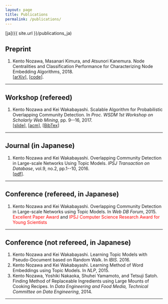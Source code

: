 ```yaml
---
layout: page
title: Publications
permalink: /publications/
---
```


[ja]({{ site.url }}/publications_ja)

## Preprint

1. Kento Nozawa, Masanari Kimura, and Atsunori Kanemura. Node Centralities and Classification Performance for Characterizing Node Embedding Algorithms, 2018. <br /> [[arXiv](https://arxiv.org/abs/1802.06368)], [[code](https://github.com/nzw0301/iclrw2018)].

---

## Workshop (refereed)

1. Kento Nozawa and Kei Wakabayashi. Scalable Algorithm for Probabilistic Overlapping Community Detection. In *Proc. WSDM 1st Workshop on Scholarly Web Mining*, pp. 9--16, 2017. <br /> [[slide](https://ornlcda.github.io/SWM2017/slides/swm_2017-paper_5.pdf)], [[acm](http://dl.acm.org/citation.cfm?id=3057150&CFID=755784727&CFTOKEN=89060339)], [[BibTex](http://nzw0301.github.io/bibtex/nzw-swm2017.bib)]

---

## Journal (in Japanese)

1. Kento Nozawa and Kei Wakabayashi. Overlapping Community Detection in Large-scale Networks Using Topic Models. *IPSJ Transaction on Database*, vol.9, no.2, pp.1--10, 2016. <br /> [[pdf](https://ipsj.ixsq.nii.ac.jp/ej/?action=pages_view_main&active_action=repository_view_main_item_detail&item_id=165288&item_no=1&page_id=13&block_id=8)].

---

## Conference (refereed, in Japanese)

1.  Kento Nozawa and Kei Wakabayashi. Overlapping Community Detection in Large-scale Networks using Topic Models. In *Web DB Forum*, 2015. <br /> <font color='red'>Excellent Paper Award</font> and <font color='red'>IPSJ Computer Science Research Award for Young Scientists</font>

---

## Conference (not refereed, in Japanese)

1. Kento Nozawa and Kei Wakabayashi. Learning Topic Models with Pseudo-Document based on Random Walk. In *IBIS*. 2016.
1. Kento Nozawa and Kei Wakabayashi. Learning Method of Word Embeddings using Topic Models. In *NLP*, 2015.
1. Kento Nozawa, Yoshiki Nakaoka, Shuhei Yamamoto, and Tetsuji Satoh. Finding Method of Replaceable Ingredients using Large Mounts of Cooking Recipes. In *Data Engineering and Food Media, Technical Committee on Data Engineering*, 2014.

----
